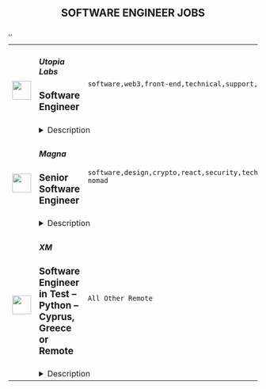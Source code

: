 <div align="center"><h2>SOFTWARE ENGINEER JOBS</h2></div><table><tr>
                <td width="100" height="100" rowspan="2">
                    <img src="https://remoteok.com/assets/img/jobs/e6a5dac893d183327af364a5ef8c23b91677309409.peg" width="38px" height="auto">
                </td>
                <td width="300">
                    <h5>Utopia Labs</h5>
                    <h3>Software Engineer</h3>
                </td>
                <td width="300">
                    <code>software,web3,front-end,technical,support,javascript,health,engineer,engineering,full-time</code>
                </td>
                <td width="200">
                <text>4 days ago</text>
                </td>
                <td width="100" rowspan="2">
                <a href="https://remoteOK.com/remote-jobs/remote-software-engineer-utopia-labs-199880" align="right" target="_blank">Apply</a>
                </td>
            </tr>
            <tr>
                <td colspan="3">
                <details><summary>Description</summary>
                <div><span style="font-size:24px;">ð» Engineering at Utopia Labs</span></div><div><br></div><div>We love building beautiful and powerful technology with deep impact and purpose. With almost all of our founding team having a technically-focused background from companies like Microsoft, Facebook, and Lunchclub. Utopia Labs wants you to join a group of hackers who are driven by their deep curiosity, a pursuit of technical excellence, and a passion for driving impact.</div><div><br></div><div>At Utopia Labs, we're building the tools that will support the future of governance, commerce, and work. We aim to help DAOs revolutionize the way people work, own, and interact with the world. Our engineering effort is central to that goal.</div><div><br></div><div>As a engineer with Utopia, you will help build + layout our engineering foundation and craft our product backbone. If you're interested in championing technological leadership in the web3 space, we'd love for you to apply!</div><p></p><h4>Responsibilities </h4><p></p><p></p><ul>
<li>Participate in the initial scoping of product requirements for new features and products</li>
<li>Developing products from designs and specifications to live deployments.</li>
<li>Build out new features and products with the product team.</li>
<li>Help address customer feature requests</li>
<li>Build out prospective integrations with partners and protocols</li>
<li>Create trustworthy user experiences by building interfaces that are simple, easy to comprehend, performant and reliable using modern tools like React, Typescript, and GraphQL</li>
</ul><p></p><h4>Requirements</h4><p></p><p></p><ul>
<li>Experience with Javascript + front-end frameworks such as Javascript, Typescript, NodeJS, Express, NextJS, or similar.</li>
<li>Development experience using NodeJS, Express, NextJS, or similar</li>
<li>Understanding of GraphQL</li>
<li>Solid experience architecting solutions (experience in different architecture layers and components) through multiple frameworks</li>
<li>Proficiency with Git</li>
<li>A good understanding of CI/CD</li>
<li>Experience developing with a test-driven mentality</li>
</ul><p></p><h4>Nice to have</h4><p></p><p></p><ul>
<li>Hackathon experience or competitive programming</li>
<li>Experience contributing to open-source projects</li>
<li>1-3+ years full-time software engineering experience</li>
<li>Experience contributing to open-source projects</li>
<li>Experience writing smart contracts </li>
<li>Demonstrated interest in open and community-driven platforms.</li>
</ul><div><span style="font-size:24px;">Perks & Benefits</span></div><div><br></div><div><span style="font-size:18px;">ð Health and wellbeing</span></div><div>We offer top-of-the-line benefits, including health, mental health, dental, and vision insurance.</div><div><br></div><div><span style="font-size:18px;">ð´ Time off</span></div><div>We want people to take time off to rest and rejuvenate. We offer a 3 week paid vacation as well as 10 observed holidays by country.</div><div><br></div><div><span style="font-size:18px;">ð£ Parental leave</span></div><div>Our parental leave policy offers biological, adoptive, and foster parents paid time off to spend quality time with family.</div><div><br></div><div><span style="font-size:18px;">ð¥ Lunch on us</span></div><div>You'll have a very generous meal budget for you to eat every day.</div><div><br></div><div><span style="font-size:18px;">ð Commuting</span></div><div>We offer monthly commuter credits.</div><div><br></div><div><br></div><div><span style="font-size:24px;">Any Questions?</span></div><div><br></div><div>Email: pryce@utopialabs.com</div><div><br></div><div>Twitter: <a href="https://twitter.com/pryceandstuff" class="postings-link" rel="noopener noreferrer nofollow">https://twitter.com/pryceandstuff</a>
</div><div><br></div><br/><br/>Please mention the word **READABLE** and tag RMy44Ni4yNTIuMTMw when applying to show you read the job post completely (#RMy44Ni4yNTIuMTMw). This is a beta feature to avoid spam applicants. Companies can search these words to find applicants that read this and see they're human.
                </details>
                </td>
            </tr>,<tr>
                <td width="100" height="100" rowspan="2">
                    <img src="https://remoteok.com/assets/img/jobs/ced8bff18d4f83d67daebbe16fe7ee6d1677309375.png" width="38px" height="auto">
                </td>
                <td width="300">
                    <h5>Magna</h5>
                    <h3>Senior Software Engineer</h3>
                </td>
                <td width="300">
                    <code>software,design,crypto,react,security,technical,code,senior,operations,analytics,legal,healthcare,engineer,digital nomad</code>
                </td>
                <td width="200">
                <text>4 days ago</text>
                </td>
                <td width="100" rowspan="2">
                <a href="https://remoteOK.com/remote-jobs/remote-senior-software-engineer-magna-199874" align="right" target="_blank">Apply</a>
                </td>
            </tr>
            <tr>
                <td colspan="3">
                <details><summary>Description</summary>
                <h3><b>About Magna</b></h3><br>Magnaâs goal is to be the one-stop solution for all token-based crypto companies who want to track outstanding and promised token allocations, automate the distribution of those tokens, and manage information about their stakeholders. Some liken us to âCarta for Web3â.<br>Our mission is to make it easier for crypto companies to manage their tokens and tokenholders so that they can focus on their product and not custom internal tools and smart contracts as they scale. We work with projects of all sizes throughout various L1 & L2 ecosystems.<br>Tokens are amongst the core assets crypto companies use to compensate and incentivize investors, employees, advisors, and even community members. The most common use cases for Magna include:<br><ul>
<li align="left">
<b>Token Vesting</b>Â to employees and investors - Automated token distribution based on custom unlock schedules.</li>
<li align="left">
<b>Token Streaming</b>Â - Continuous distribution of tokens to stakeholders.</li>
<li align="left">
<b>Airdrops</b>Â - Vested airdrops to community members.</li>
<li align="left">
<b>Programmable Unlocks</b>Â â Distributing tokens using our SDK based on contract interactions or in-app/in-game accomplishments.</li>
<li align="left">
<b>Stakeholder Management</b>Â â Tracking tax liability and legal filings for tokenholders and more.</li>
</ul>Magnaâs platform is used by investors, employees, accountants, lawyers, and other key stakeholders throughout the crypto ecosystem.<br><h2></h2><br><h3><b>Why Work at Magna?</b></h3><br><ul>
<li align="left"><b>Weâre a highly technical team</b></li>
<li align="left">This is a space with deep technical challenges that reward builders. The blockchain isnât just a distributed ledger anymore, itâs a distributed state machine. At Magna, weâre not just building a new paradigm of software â weâre also trying to leverage the best of web2 while weâre at it.</li>
<li align="left">Weâre aÂ <span style=""><a class="bbcode-link" href="https://www.coindesk.com/business/2022/09/15/token-management-platform-magna-raises-15m-seed-round-at-70m-valuation/" target="_blank" rel="noopener noreferrer nofollow"><b>well-funded company</b></a></span>Â with runway that can last us through the bear market (as long as that may be)</li>
<li align="left">
<b>A downtown Manhattan office with our own rooftop â</b>Â we operate on a hybrid model, where most employees come in a couple of times per week.</li>
<li align="left">
<b>Hardware</b>Â â Whatever you need to get things done, plus a stipend to set up your home office.</li>
<li align="left">
<b>Learning budget</b>Â â Buy courses and attend conferences or hackathons.</li>
<li align="left">
<b>Unlimited Vacation</b>Â â Take time off when you need it - 2 week minimum.</li>
<li align="left">
<b>Top-notch healthcare plans</b>Â â We offer the best available platinum PPO and other similar plans that give you the most options with the lowest deductibles.</li>
</ul><h2></h2><br><h3><b>About the Role</b></h3><br>Build the future of token operations with us by designing and implementing software architecture that scales. Weâre looking for someone comfortable going from zero-to-one and rapidly iterating on hackathon-style projects with other engineers as we grow.<br><h2></h2><br><h3><b>What youâll do</b></h3><br><ul>
<li align="left">Work on the forefront of token distribution technology at the infrastructure level, solving edge-cases around token distribution, writing smart contracts for tokens worth millions of dollars</li>
<li align="left">Build polished user experiences and applications</li>
<li align="left">Where appropriate, ensure code modularity in the code written by the team through peer code-reviews, to increase our teamâs velocity and make our code infrastructure more scalable</li>
<li align="left">Write tests to make sure that things work when we ship them. If our users canât use the app, they canât get paid!</li>
</ul><h2></h2><br><h3><b>What weâre looking for</b></h3><br><ul>
<li align="left">Experience working with data-intensive applications, or apps used by tens of thousands of users</li>
<li align="left">Comfortable working in sprint cycles and willing to bite the bullet when critical issues pop up</li>
<li align="left">Familiarity with our tech stack</li>
<li align="left">Based in New York City and open to a hybrid work environment</li>
</ul><h2></h2><br><h3><b>Magnaâs Tech Stack</b></h3><br>Magna is a multi-chain dapp, and our stack includes TypeScript, Next.js, React and GraphQL, as well as the native languages for various blockchains (i.e. Solidity, Rust, Move).<br>Experience with any of these isÂ <b>nice to have</b>, but not a requirement:<br><ul>
<li align="left">DevOps, infrastructure, or data analytics experience</li>
<li align="left">Interfacing with smart contracts and blockchain via libraries (any blockchain).</li>
<li align="left">Applications where security and integrity is extremely important (finance, fintech, government, etc.)</li>
</ul><h3></h3><br><h3><b>Reasons you might be the right candidate for this role:</b></h3><br><ul>
<li align="left">
<b>Passion for engineering</b>Â â genuine passion and curiosity for the craft that you bring to work each day</li>
<li align="left">
<b>Good taste</b>Â â You think critically aboutÂ <i>how</i>Â you build what you build, and apply good judgment to every design and implementation decision along the way.</li>
</ul><br/><br/>Please mention the word **ENVIOUSLY** and tag RMy44Ni4yNTIuMTMw when applying to show you read the job post completely (#RMy44Ni4yNTIuMTMw). This is a beta feature to avoid spam applicants. Companies can search these words to find applicants that read this and see they're human.
                </details>
                </td>
            </tr>,<tr>
                <td width="100" height="100" rowspan="2">
                    <img src="https://wwr-pro.s3.amazonaws.com/logos/0066/8312/logo.gif" width="38px" height="auto">
                </td>
                <td width="300">
                    <h5>XM</h5>
                    <h3> Software Engineer in Test – Python – Cyprus, Greece or Remote </h3>
                </td>
                <td width="300">
                    <code>All Other Remote</code>
                </td>
                <td width="200">
                <text>0 days ago</text>
                </td>
                <td width="100" rowspan="2">
                <a href="https://weworkremotely.com/remote-jobs/xm-software-engineer-in-test-python-cyprus-greece-or-remote-2" align="right" target="_blank">Apply</a>
                </td>
            </tr>
            <tr>
                <td colspan="3">
                <details><summary>Description</summary>
                <img src="https://we-work-remotely.imgix.net/logos/0066/8312/logo.gif?ixlib=rails-4.0.0&w=50&h=50&dpr=2&fit=fill&auto=compress" />

<p>
  <strong>Headquarters:</strong> Cyprus, Greece or Remote
    <br /><strong>URL:</strong> <a href="https://xm.com">https://xm.com</a>
</p>

<div>
<strong>Reference Number: SDEP1022 <br></strong><br>
</div><div>
<strong>The Role: <br></strong><br>
</div><div>
<br>We are looking for an experienced SET (Software Engineer in Test) - Python to join our QA team. You will work with world class specialists in a friendly, supportive and open-minded environment on. challenging goals that will help you to grow professionally and achieve new technical levels. This role will focus on improving and monitoring product quality via test automation framework development and test coverage extension for functional and performance suits. You will work with the most valuable part of the product - a Forex brokerage core. If you enjoy working with pure API, Python, cutting-edge technologies, Kafka and AWS, this role is for you!<br><br>
</div><div><strong>The main responsibilities of the position include:</strong></div><ul>
<li>Work in close cooperation with the development team to enhance software delivery and quality throughout the entire software development cycle </li>
<li>Understand and translate high level business requirements to technical requirements</li>
<li>Advise on efficient performance testing strategies for enhancing delivery and quality throughout the full software development cycle</li>
<li>Develop formal test procedures and test plans from internal product design documentation as well as from external certification requirements</li>
<li>Design, develop and modify functional and performance automation tests</li>
<li>Design and implement test automation framework, required libraries and auto-tests</li>
<li>Develop emulators for mobile testing </li>
<li>Build CI/CD pipelines and integrate automation scripts into CI tools </li>
<li>Manage any issues that may arise and drive resolutions throughout the testing process </li>
<li>Share technical expertise with the rest of the QA team  </li>
<li>Actively participate in the Software Development Life Cycle and Software Testing Life Cycle </li>
</ul><div> </div><div><strong>Main requirements:</strong></div><ul>
<li>BSc/MSc in Computer Science, Software Engineering or similar</li>
<li>Minimum 2 years of comprehensive experience in quality assurance </li>
<li>Minimum  years of practical experience in Python development </li>
<li>Strong hands-on experience in designing and developing frameworks using Python</li>
<li>Strong technical background </li>
<li>Experience in testing REST API </li>
<li>Experience in performance testing </li>
<li>Confident knowledge of Git </li>
<li>Experience in agile software development methodologies and testing procedures </li>
<li>Strong interpersonal skills </li>
<li>Very good written and verbal skills in English </li>
</ul><div> <br><br>
</div><div><strong>The following will be considered an advantage:</strong></div><ul>
<li>Experience with asynchronous and multithreading programming </li>
<li>Experience in testing web sockets </li>
<li>Experience in Robot Framework </li>
<li>Experience with Docker </li>
<li>Experience with Prometheus, Grafana </li>
<li>Experience in testing Kafka broker </li>
<li>Experience in the Finance/Forex domain </li>
</ul><div>
<strong> <br></strong><br>
</div><div><strong>Benefit from:</strong></div><ul>
<li>Attractive remuneration package </li>
<li>Food allowance</li>
<li>Intellectually stimulating work environment</li>
<li>Continuous personal development and international training opportunities</li>
<li>Attractive relocation package and support for a smooth relocation for you and your family <br><br>
</li>
</ul><div>Type of employment: Full time<br><br>
</div><div>Location: Cyprus, Greece, Remote <br><br>
</div><div>Please visit our website <a href="http://www.xm.com/careers">www.xm.com/careers</a> to submit your online application for this position.</div><div> </div><div><strong>All applications will be treated with strict confidentiality!</strong></div>

<p><strong>To apply:</strong> <a href="https://weworkremotely.com/remote-jobs/xm-software-engineer-in-test-python-cyprus-greece-or-remote-2">https://weworkremotely.com/remote-jobs/xm-software-engineer-in-test-python-cyprus-greece-or-remote-2</a></p>

                </details>
                </td>
            </tr>,<tr>
                <td width="100" height="100" rowspan="2">
                    <img src="https://weworkremotely.com/assets/IsotypeV2-1ebe3dd57673f3e8d02b7490bc0faaef55d6a95d3a4aaf17298bd3ed503ae7fe.svg" width="38px" height="auto">
                </td>
                <td width="300">
                    <h5>Sticker Mule</h5>
                    <h3> Software Engineer (C++)</h3>
                </td>
                <td width="300">
                    <code>DevOps and Sysadmin</code>
                </td>
                <td width="200">
                <text>37 days ago</text>
                </td>
                <td width="100" rowspan="2">
                <a href="https://weworkremotely.com/remote-jobs/sticker-mule-software-engineer-c" align="right" target="_blank">Apply</a>
                </td>
            </tr>
            <tr>
                <td colspan="3">
                <details><summary>Description</summary>
                

<p>
  <strong>Headquarters:</strong> New York, NY
    <br /><strong>URL:</strong> <a href="https://www.stickermule.com/careers">https://www.stickermule.com/careers</a>
</p>

<div><strong>About Sticker Mule</strong></div><div>Sticker Mule is the Internet's most "kick ass" brand. We are privately-owned, profitable, and powered by a globally distributed team that enjoys building happy customer experience at the highest technical standards. Our software team operates from 17 countries, and we're always looking for more exceptional engineers.<br><br>
</div><div><a href="https://www.stickermule.com/about"><strong>See more about our teams here</strong></a></div><div><br></div><div><strong>We offer</strong></div><ol>
<li>Remote work with flexible schedules</li>
<li>A privately owned, low-stress culture.</li>
<li>A fun "no bullshit" work environment</li>
</ol><div><strong>We like you to know</strong></div><ol>
<li>C++</li>
<li>Go</li>
<li>Postgres</li>
<li>Docker</li>
<li>Cloud Infrastructure</li>
<li>Familiarity with C#</li>
<li>Excellent communication skills (English)</li>
<li>Degree in Computer Science or equivalent practical experience</li>
</ol><div><strong>Challenges</strong></div><ol>
<li>Improve factory automation software</li>
<li>Migrate legacy services to Go</li>
<li>Maintain a large C++ codebase</li>
</ol><div><strong>Compensation and benefits</strong></div><ol>
<li>Salary: $135k+ based on experience</li>
<li>$20,000 signing bonus</li>
<li>4 weeks vacation + holidays based on your country of residence</li>
</ol>

<p><strong>To apply:</strong> <a href="https://weworkremotely.com/remote-jobs/sticker-mule-software-engineer-c">https://weworkremotely.com/remote-jobs/sticker-mule-software-engineer-c</a></p>

                </details>
                </td>
            </tr></table>